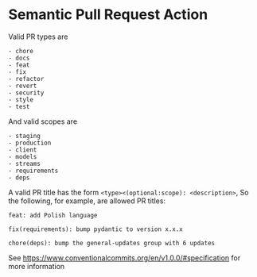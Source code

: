 # Semantic Pull Request Action

Valid PR types are
```
- chore
- docs
- feat
- fix
- refactor
- revert
- security
- style
- test
```
          

And valid scopes are
```
- staging
- production
- client
- models
- streams
- requirements
- deps
```

A valid PR title has the form `<type><(optional:scope): <description>`, So the following, for example, are allowed PR titles:

`feat: add Polish language`

`fix(requirements): bump pydantic to version x.x.x`

`chore(deps): bump the general-updates group with 6 updates`

See https://www.conventionalcommits.org/en/v1.0.0/#specification for more information